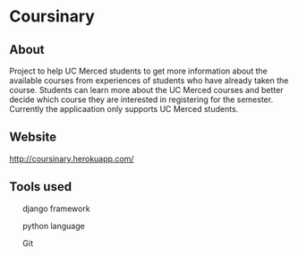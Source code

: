 # Coursinary
## About 
Project to help UC Merced students to get more information about the available courses from experiences of students who have already taken the course.
Students can learn more about the UC Merced courses and better decide which course they are interested in registering for the semester. Currently the applicaation only supports UC Merced students.
## Website
http://coursinary.herokuapp.com/
## Tools used
<ul>django framework</ul>
<ul>python language</ul>
<ul>Git</ul>

